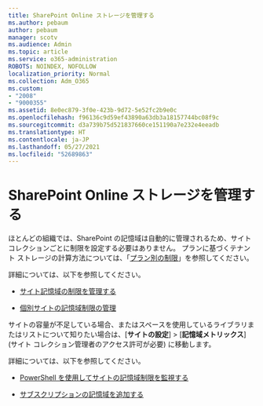 ```yaml
---
title: SharePoint Online ストレージを管理する
ms.author: pebaum
author: pebaum
manager: scotv
ms.audience: Admin
ms.topic: article
ms.service: o365-administration
ROBOTS: NOINDEX, NOFOLLOW
localization_priority: Normal
ms.collection: Adm_O365
ms.custom:
- "2008"
- "9000355"
ms.assetid: 8e0ec879-3f0e-423b-9d72-5e52fc2b9e0c
ms.openlocfilehash: f96136c9d59ef43890a63db3a18157744bc08f9c
ms.sourcegitcommit: d3a739b75d521837660ce151190a7e232e4eeadb
ms.translationtype: HT
ms.contentlocale: ja-JP
ms.lasthandoff: 05/27/2021
ms.locfileid: "52689863"
---
```

# <a name="manage-your-sharepoint-online-storage"></a>SharePoint Online ストレージを管理する

ほとんどの組織では、SharePoint の記憶域は自動的に管理されるため、サイト コレクションごとに制限を設定する必要はありません。 プランに基づくテナント ストレージの計算方法については、「[プラン別の制限](/office365/servicedescriptions/sharepoint-online-service-description/sharepoint-online-limits?redirectedfrom=MSDN#limits-by-plan)」を参照してください。

詳細については、以下を参照してください。

- [サイト記憶域の制限を管理する](/sharepoint/manage-site-collection-storage-limits)

- [個別サイトの記憶域制限の管理](/sharepoint/manage-site-collection-storage-limits#manage-individual-site-storage-limits)

サイトの容量が不足している場合、またはスペースを使用しているライブラリまたはリストについて知りたい場合は、[**サイトの設定**] > [**記憶域メトリックス**] (サイト コレクション管理者のアクセス許可が必要) に移動します。

詳細については、以下を参照してください。

- [PowerShell を使用してサイトの記憶域制限を監視する](/sharepoint/manage-site-collection-storage-limits#monitor-site-storage-limits-by-using-powershell)

- [サブスクリプションの記憶域を追加する](/microsoft-365/commerce/add-storage-space) 
  